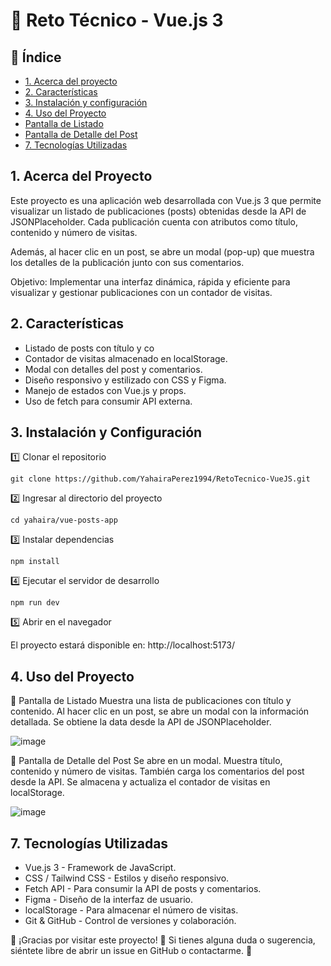 # 📌 Reto Técnico - Vue.js 3

## 📖 Índice
* [1. Acerca del proyecto](#1-acerca-del-proyecto)
* [2. Características](#2-características)
* [3. Instalación y configuración](#3-instalación-y-configuración)
* [4. Uso del Proyecto](#4-uso-del-proyecto)
*    [Pantalla de Listado](#5-pantalla-de-listado)
*    [Pantalla de Detalle del Post](#6-pantalla-de-listado)
* [7. Tecnologías Utilizadas](#7-tecnologías-utilizadas)

## 1. Acerca del Proyecto

Este proyecto es una aplicación web desarrollada con Vue.js 3 que permite visualizar un listado de publicaciones (posts) obtenidas desde la API de JSONPlaceholder. Cada publicación cuenta con atributos como título, contenido y número de visitas.

Además, al hacer clic en un post, se abre un modal (pop-up) que muestra los detalles de la publicación junto con sus comentarios.

Objetivo: Implementar una interfaz dinámica, rápida y eficiente para visualizar y gestionar publicaciones con un contador de visitas.

## 2. Características

* Listado de posts con título y co
* Contador de visitas almacenado en localStorage.
* Modal con detalles del post y comentarios.
* Diseño responsivo y estilizado con CSS y Figma.
* Manejo de estados con Vue.js y props.
* Uso de fetch para consumir API externa.

## 3. Instalación y Configuración

1️⃣ Clonar el repositorio

`git clone https://github.com/YahairaPerez1994/RetoTecnico-VueJS.git`

2️⃣ Ingresar al directorio del proyecto

`cd yahaira/vue-posts-app`

3️⃣ Instalar dependencias

`npm install`

4️⃣ Ejecutar el servidor de desarrollo

`npm run dev`

5️⃣ Abrir en el navegador

El proyecto estará disponible en: http://localhost:5173/ 

## 4. Uso del Proyecto

📌 Pantalla de Listado
Muestra una lista de publicaciones con título y contenido.
Al hacer clic en un post, se abre un modal con la información detallada.
Se obtiene la data desde la API de JSONPlaceholder.

![image](https://github.com/user-attachments/assets/16a87a8c-7569-40a2-9176-45ef8db923b7)


📌 Pantalla de Detalle del Post
Se abre en un modal.
Muestra título, contenido y número de visitas.
También carga los comentarios del post desde la API.
Se almacena y actualiza el contador de visitas en localStorage.

![image](https://github.com/user-attachments/assets/b3237949-7337-4e58-b565-f8cac9f8a1ca)


## 7. Tecnologías Utilizadas

* Vue.js 3 - Framework de JavaScript.
* CSS / Tailwind CSS - Estilos y diseño responsivo.
* Fetch API - Para consumir la API de posts y comentarios.
* Figma - Diseño de la interfaz de usuario.
* localStorage - Para almacenar el número de visitas.
* Git & GitHub - Control de versiones y colaboración.

📌 ¡Gracias por visitar este proyecto! 🎉 Si tienes alguna duda o sugerencia, siéntete libre de abrir un issue en GitHub o contactarme. 🚀
